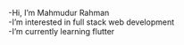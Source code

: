 -Hi, I’m Mahmudur Rahman <br>
-I’m interested in full stack web development <br>
-I’m currently learning flutter <br>


<!---
mahmudur-adon/mahmudur-adon is a ✨ special ✨ repository because its `README.md` (this file) appears on your GitHub profile.
You can click the Preview link to take a look at your changes.
--->

